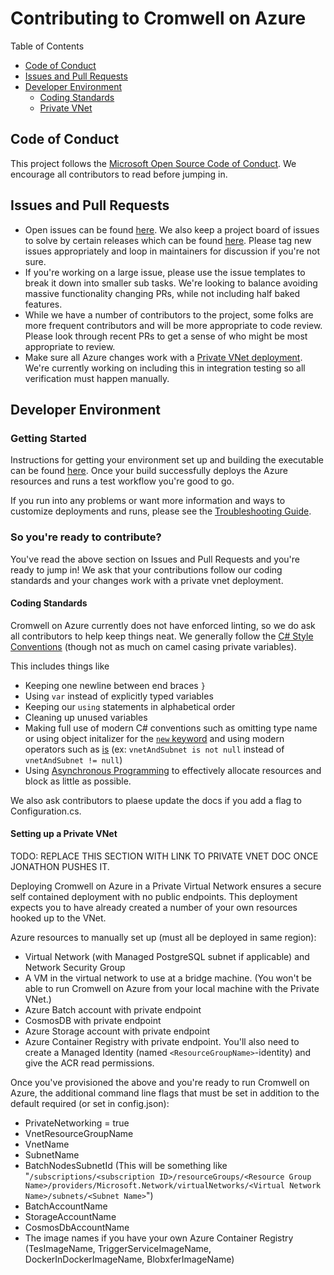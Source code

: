# Contributing to Cromwell on Azure
Table of Contents
- [Code of Conduct](#code-of-conduct)
- [Issues and Pull Requests](#issues-and-pull-requests)
- [Developer Environment](#developer-environment)
  - [Coding Standards](#coding-standards)
  - [Private VNet](#setting-up-a-private-vnet)

## Code of Conduct 
This project follows the [Microsoft Open Source Code of Conduct](https://github.com/microsoft/CromwellOnAzure/blob/main/CODE_OF_CONDUCT.md). We encourage all contributors to read before jumping in.

## Issues and Pull Requests
- Open issues can be found [here](https://github.com/microsoft/CromwellOnAzure/issues). We also keep a project board of issues to solve by certain releases which can be found [here](https://github.com/microsoft/CromwellOnAzure/projects). Please tag new issues appropriately and loop in maintainers for discussion if you're not sure. 
- If you're working on a large issue, please use the issue templates to break it down into smaller sub tasks. We're looking to balance avoiding massive functionality changing PRs, while not including half baked features.
- While we have a number of contributors to the project, some folks are more frequent contributors and will be more appropriate to code review. Please look through recent PRs to get a sense of who might be most appropriate to review.
- Make sure all Azure changes work with a [Private VNet deployment](#setting-up-a-private-vnet). We're currently working on including this in integration testing so all verification must happen manually.

## Developer Environment
### Getting Started
Instructions for getting your environment set up and building the executable can be found [here](https://github.com/microsoft/CromwellOnAzure#optional-build-the-executable-yourself). Once your build successfully deploys the Azure resources and runs a test workflow you're good to go. 

If you run into any problems or want more information and ways to customize deployments and runs, please see the [Troubleshooting Guide](https://github.com/microsoft/CromwellOnAzure/blob/main/docs/troubleshooting-guide.md). 
### So you're ready to contribute?
You've read the above section on Issues and Pull Requests and you're ready to jump in! We ask that your contributions follow our coding standards and your changes work with a private vnet deployment.

#### Coding Standards 
Cromwell on Azure currently does not have enforced linting, so we do ask all contributors to help keep things neat. We generally follow the [C# Style Conventions](https://docs.microsoft.com/en-us/dotnet/csharp/fundamentals/coding-style/coding-conventions) (though not as much on camel casing private variables). 

This includes things like 
- Keeping one newline between end braces `}` 
- Using `var` instead of explicitly typed variables
- Keeping our `using` statements in alphabetical order
- Cleaning up unused variables
- Making full use of modern C# conventions such as omitting type name or using object initalizer for the [`new` keyword](https://docs.microsoft.com/en-us/dotnet/csharp/language-reference/operators/new-operator#constructor-invocation) and using modern operators such as [is](https://docs.microsoft.com/en-us/dotnet/csharp/language-reference/operators/is) (ex: `vnetAndSubnet is not null` instead of `vnetAndSubnet != null`)
- Using [Asynchronous Programming](https://docs.microsoft.com/en-us/dotnet/csharp/programming-guide/concepts/async/) to effectively allocate resources and block as little as possible.

We also ask contributors to plaese update the docs if you add a flag to Configuration.cs.

#### Setting up a Private VNet
TODO: REPLACE THIS SECTION WITH LINK TO PRIVATE VNET DOC ONCE JONATHON PUSHES IT.

Deploying Cromwell on Azure in a Private Virtual Network ensures a secure self contained deployment with no public endpoints. This deployment expects you to have already created a number of your own resources hooked up to the VNet. 

Azure resources to manually set up (must all be deployed in same region): 
- Virtual Network (with Managed PostgreSQL subnet if applicable) and Network Security Group
- A VM in the virtual network to use at a bridge machine. (You won't be able to run Cromwell on Azure from your local machine with the Private VNet.)
- Azure Batch account with private endpoint
- CosmosDB with private endpoint
- Azure Storage account with private endpoint
- Azure Container Registry with private endpoint. You'll also need to create a Managed Identity (named `<ResourceGroupName>`-identity) and give the ACR read permissions. 

Once you've provisioned the above and you're ready to run Cromwell on Azure, the additional command line flags that must be set in addition to the default required (or set in config.json):
- PrivateNetworking = true
- VnetResourceGroupName
- VnetName 
- SubnetName 
- BatchNodesSubnetId (This will be something like "`/subscriptions/<subscription ID>/resourceGroups/<Resource Group Name>/providers/Microsoft.Network/virtualNetworks/<Virtual Network Name>/subnets/<Subnet Name>`")
- BatchAccountName
- StorageAccountName 
- CosmosDbAccountName
- The image names if you have your own Azure Container Registry (TesImageName, TriggerServiceImageName, DockerInDockerImageName, BlobxferImageName)
